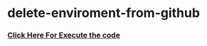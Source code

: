 # delete-enviroment-from-github

### [Click Here For Execute the code](https://stackblitz.com/edit/run-js-code?file=index.js)
